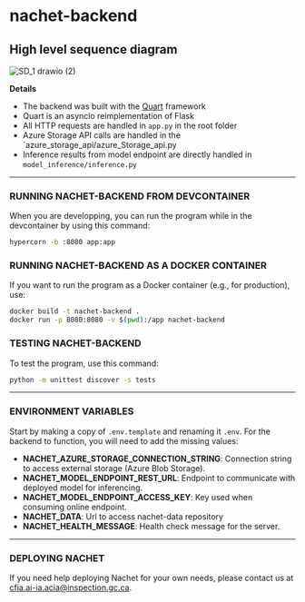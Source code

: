 # nachet-backend

## High level sequence diagram
![SD_1 drawio (2)](https://github.com/ai-cfia/nachet-backend/assets/19809069/272f37dc-f4ec-449b-ba82-950c54b9f856)

**Details**

- The backend was built with the [Quart](http://pgjones.gitlab.io/quart/)
framework
- Quart is an asyncio reimplementation of Flask
- All HTTP requests are handled in `app.py` in the root folder
- Azure Storage API calls are handled in the `azure_storage_api/azure_Storage_api.py
- Inference results from model endpoint are directly handled in
`model_inference/inference.py`

****

### RUNNING NACHET-BACKEND FROM DEVCONTAINER
When you are developping, you can run the program while in the devcontainer
by using this command:
```bash
hypercorn -b :8080 app:app
```

### RUNNING NACHET-BACKEND AS A DOCKER CONTAINER
If you want to run the program as a Docker container (e.g., for production),
use:
```bash
docker build -t nachet-backend .
docker run -p 8080:8080 -v $(pwd):/app nachet-backend
```

### TESTING NACHET-BACKEND
To test the program, use this command:
```bash
python -m unittest discover -s tests
```

****
### ENVIRONMENT VARIABLES
Start by making a copy of `.env.template` and renaming it `.env`. For the
backend to function, you will need to add the missing values:

* **NACHET_AZURE_STORAGE_CONNECTION_STRING**: Connection string to access
external storage (Azure Blob Storage).
* **NACHET_MODEL_ENDPOINT_REST_URL**: Endpoint to communicate with deployed
model for inferencing.
* **NACHET_MODEL_ENDPOINT_ACCESS_KEY**: Key used when consuming online endpoint.
* **NACHET_DATA**: Url to access nachet-data repository
* **NACHET_HEALTH_MESSAGE**: Health check message for the server.

****
### DEPLOYING NACHET
If you need help deploying Nachet for your own needs, please contact us
at cfia.ai-ia.acia@inspection.gc.ca.
